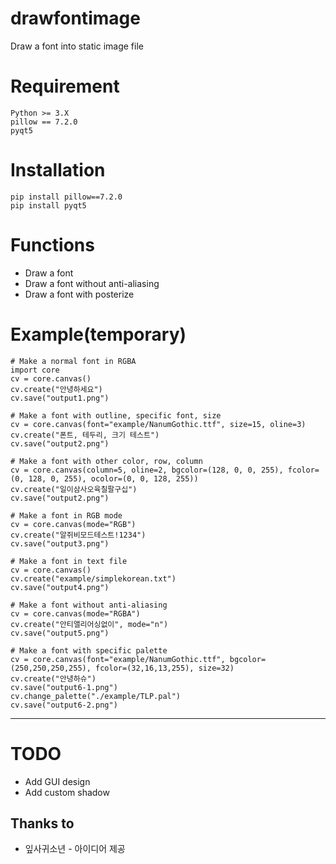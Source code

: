 # drawfontimage
Draw a font into static image file 

# Requirement
```
Python >= 3.X
pillow == 7.2.0
pyqt5
```

# Installation
```
pip install pillow==7.2.0
pip install pyqt5
```

# Functions
* Draw a font
* Draw a font without anti-aliasing
* Draw a font with posterize


# Example(temporary)

```
# Make a normal font in RGBA
import core
cv = core.canvas()
cv.create("안녕하세요")
cv.save("output1.png")

# Make a font with outline, specific font, size
cv = core.canvas(font="example/NanumGothic.ttf", size=15, oline=3)
cv.create("폰트, 테두리, 크기 테스트")
cv.save("output2.png")
    
# Make a font with other color, row, column
cv = core.canvas(column=5, oline=2, bgcolor=(128, 0, 0, 255), fcolor=(0, 128, 0, 255), ocolor=(0, 0, 128, 255))
cv.create("일이삼사오육칠팔구십")
cv.save("output2.png")

# Make a font in RGB mode
cv = core.canvas(mode="RGB")
cv.create("알쥐비모드테스트!1234")
cv.save("output3.png")

# Make a font in text file
cv = core.canvas()
cv.create("example/simplekorean.txt")
cv.save("output4.png")

# Make a font without anti-aliasing
cv = core.canvas(mode="RGBA")
cv.create("안티앨리어싱없이", mode="n")
cv.save("output5.png")

# Make a font with specific palette
cv = core.canvas(font="example/NanumGothic.ttf", bgcolor=(250,250,250,255), fcolor=(32,16,13,255), size=32)
cv.create("안녕하슈")
cv.save("output6-1.png")
cv.change_palette("./example/TLP.pal")
cv.save("output6-2.png")

```

* * *
    
# TODO
* Add GUI design
* Add custom shadow

## Thanks to
* 잎사귀소년 - 아이디어 제공